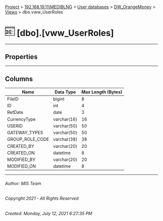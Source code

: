 #### 

[Project](../../../../index.md) > [192.168.19.11\\MEDIBLNG](../../../index.md) > [User databases](../../index.md) > [DW_OrangeMoney](../index.md) > [Views](Views.md) > dbo.vww_UserRoles

# ![Views](../../../../Images/View32.png) [dbo].[vww_UserRoles]

---

## <a name="#properties"></a>Properties



---

## <a name="#columns"></a>Columns

| Name | Data Type | Max Length (Bytes) |
|---|---|---|
| FileID | bigint | 8 |
| ID | int | 4 |
| RefDate | date | 3 |
| CurrencyType | varchar(16) | 16 |
| USERID | varchar(50) | 50 |
| GATEWAY_TYPES | varchar(50) | 50 |
| GROUP_ROLE_CODE | varchar(38) | 38 |
| CREATED_BY | varchar(20) | 20 |
| CREATED_ON | datetime | 8 |
| MODIFIED_BY | varchar(20) | 20 |
| MODIFIED_ON | datetime | 8 |


---

###### Author:  MIS Team

###### Copyright 2021 - All Rights Reserved

###### Created: Monday, July 12, 2021 6:27:35 PM

